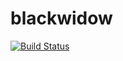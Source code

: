 # blackwidow
[![Build
Status](https://travis-ci.org/KernelMaker/blackwidow.svg?branch=master)](https://travis-ci.org/KernelMaker/blackwidow)
